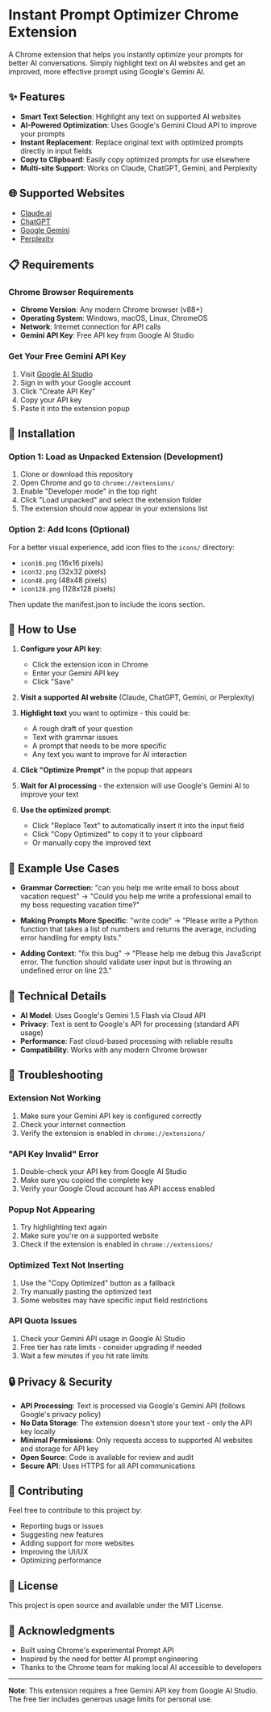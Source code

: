 # Instant Prompt Optimizer Chrome Extension

A Chrome extension that helps you instantly optimize your prompts for better AI conversations. Simply highlight text on AI websites and get an improved, more effective prompt using Google's Gemini AI.

## ✨ Features

- **Smart Text Selection**: Highlight any text on supported AI websites
- **AI-Powered Optimization**: Uses Google's Gemini Cloud API to improve your prompts
- **Instant Replacement**: Replace original text with optimized prompts directly in input fields
- **Copy to Clipboard**: Easily copy optimized prompts for use elsewhere
- **Multi-site Support**: Works on Claude, ChatGPT, Gemini, and Perplexity

## 🌐 Supported Websites

- [Claude.ai](https://claude.ai)
- [ChatGPT](https://chatgpt.com)
- [Google Gemini](https://gemini.google.com)
- [Perplexity](https://www.perplexity.ai)

## 📋 Requirements

### Chrome Browser Requirements
- **Chrome Version**: Any modern Chrome browser (v88+)
- **Operating System**: Windows, macOS, Linux, ChromeOS
- **Network**: Internet connection for API calls
- **Gemini API Key**: Free API key from Google AI Studio

### Get Your Free Gemini API Key

1. Visit [Google AI Studio](https://aistudio.google.com/app/apikey)
2. Sign in with your Google account
3. Click "Create API Key"
4. Copy your API key
5. Paste it into the extension popup

## 🚀 Installation

### Option 1: Load as Unpacked Extension (Development)

1. Clone or download this repository
2. Open Chrome and go to `chrome://extensions/`
3. Enable "Developer mode" in the top right
4. Click "Load unpacked" and select the extension folder
5. The extension should now appear in your extensions list

### Option 2: Add Icons (Optional)

For a better visual experience, add icon files to the `icons/` directory:
- `icon16.png` (16x16 pixels)
- `icon32.png` (32x32 pixels)
- `icon48.png` (48x48 pixels)
- `icon128.png` (128x128 pixels)

Then update the manifest.json to include the icons section.

## 📖 How to Use

1. **Configure your API key**:
   - Click the extension icon in Chrome
   - Enter your Gemini API key
   - Click "Save"

2. **Visit a supported AI website** (Claude, ChatGPT, Gemini, or Perplexity)

3. **Highlight text** you want to optimize - this could be:
   - A rough draft of your question
   - Text with grammar issues
   - A prompt that needs to be more specific
   - Any text you want to improve for AI interaction

4. **Click "Optimize Prompt"** in the popup that appears

5. **Wait for AI processing** - the extension will use Google's Gemini AI to improve your text

6. **Use the optimized prompt**:
   - Click "Replace Text" to automatically insert it into the input field
   - Click "Copy Optimized" to copy it to your clipboard
   - Or manually copy the improved text

## 🎯 Example Use Cases

- **Grammar Correction**: "can you help me write email to boss about vacation request" → "Could you help me write a professional email to my boss requesting vacation time?"

- **Making Prompts More Specific**: "write code" → "Please write a Python function that takes a list of numbers and returns the average, including error handling for empty lists."

- **Adding Context**: "fix this bug" → "Please help me debug this JavaScript error. The function should validate user input but is throwing an undefined error on line 23."

## 🔧 Technical Details

- **AI Model**: Uses Google's Gemini 1.5 Flash via Cloud API
- **Privacy**: Text is sent to Google's API for processing (standard API usage)
- **Performance**: Fast cloud-based processing with reliable results
- **Compatibility**: Works with any modern Chrome browser

## 🐛 Troubleshooting

### Extension Not Working
1. Make sure your Gemini API key is configured correctly
2. Check your internet connection
3. Verify the extension is enabled in `chrome://extensions/`

### "API Key Invalid" Error
1. Double-check your API key from Google AI Studio
2. Make sure you copied the complete key
3. Verify your Google Cloud account has API access enabled

### Popup Not Appearing
1. Try highlighting text again
2. Make sure you're on a supported website
3. Check if the extension is enabled in `chrome://extensions/`

### Optimized Text Not Inserting
1. Use the "Copy Optimized" button as a fallback
2. Try manually pasting the optimized text
3. Some websites may have specific input field restrictions

### API Quota Issues
1. Check your Gemini API usage in Google AI Studio
2. Free tier has rate limits - consider upgrading if needed
3. Wait a few minutes if you hit rate limits

## 🔒 Privacy & Security

- **API Processing**: Text is processed via Google's Gemini API (follows Google's privacy policy)
- **No Data Storage**: The extension doesn't store your text - only the API key locally
- **Minimal Permissions**: Only requests access to supported AI websites and storage for API key
- **Open Source**: Code is available for review and audit
- **Secure API**: Uses HTTPS for all API communications

## 🤝 Contributing

Feel free to contribute to this project by:
- Reporting bugs or issues
- Suggesting new features
- Adding support for more websites
- Improving the UI/UX
- Optimizing performance

## 📄 License

This project is open source and available under the MIT License.

## 🙏 Acknowledgments

- Built using Chrome's experimental Prompt API
- Inspired by the need for better AI prompt engineering
- Thanks to the Chrome team for making local AI accessible to developers

---

**Note**: This extension requires a free Gemini API key from Google AI Studio. The free tier includes generous usage limits for personal use.
